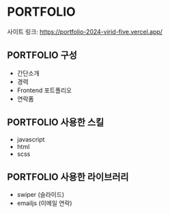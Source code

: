 # PORTFOLIO

사이트 링크: https://portfolio-2024-virid-five.vercel.app/

## PORTFOLIO 구성

- 간단소개
- 경력
- Frontend 포트폴리오
- 연락폼

## PORTFOLIO 사용한 스킬

- javascript
- html
- scss

## PORTFOLIO 사용한 라이브러리

- swiper (슬라이드)
- emailjs (이메일 연락)
